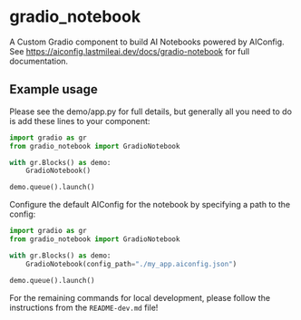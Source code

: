 # gradio_notebook

A Custom Gradio component to build AI Notebooks powered by AIConfig.
See https://aiconfig.lastmileai.dev/docs/gradio-notebook for full documentation.

## Example usage

Please see the demo/app.py for full details, but generally all you need to do
is add these lines to your component:

```python
import gradio as gr
from gradio_notebook import GradioNotebook

with gr.Blocks() as demo:
    GradioNotebook()

demo.queue().launch()
```

Configure the default AIConfig for the notebook by specifying a path to the config:

```python
import gradio as gr
from gradio_notebook import GradioNotebook

with gr.Blocks() as demo:
    GradioNotebook(config_path="./my_app.aiconfig.json")

demo.queue().launch()
```

For the remaining commands for local development, please follow the
instructions from the `README-dev.md` file!
